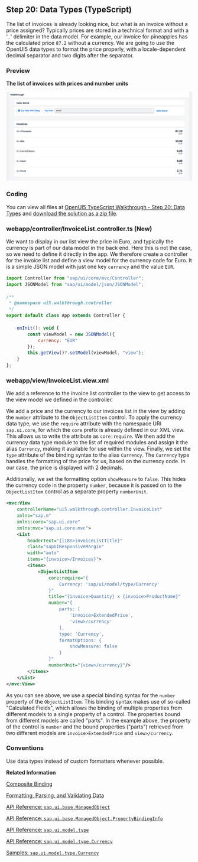 <!-- loio0dad01aa741c49508b74082dd9f8c9af -->

## Step 20: Data Types \(TypeScript\)

The list of invoices is already looking nice, but what is an invoice without a price assigned? Typically prices are stored in a technical format and with a '`.`' delimiter in the data model. For example, our invoice for pineapples has the calculated price `87.2` without a currency. We are going to use the OpenUI5 data types to format the price properly, with a locale-dependent decimal separator and two digits after the separator.



### Preview

  
  
**The list of invoices with prices and number units**

![The graphic has an explanatory text.](images/loiodc9e919119564ddab78b8d0550ecfa9b_LowRes.png "The list of invoices with prices and number units")



<a name="loio0dad01aa741c49508b74082dd9f8c9af__section_wqj_flk_syb"/>

### Coding

You can view all files at [OpenUI5 TypeScript Walkthrough - Step 20: Data Types](https://github.com/sap-samples/ui5-typescript-walkthrough/tree/main/steps/20) and [download the solution as a zip file](https://sap-samples.github.io/ui5-typescript-walkthrough/ui5-typescript-walkthrough-step-20.zip).



<a name="loio0dad01aa741c49508b74082dd9f8c9af__section_ol1_zfz_nzb"/>

### webapp/controller/InvoiceList.controller.ts \(New\)

We want to display in our list view the price in Euro, and typically the currency is part of our data model in the back end. Here this is not the case, so we need to define it directly in the app. We therefore create a controller for the invoice list and define a view model for the currency code for Euro. It is a simple JSON model with just one key `currency` and the value `EUR`.

```js
import Controller from "sap/ui/core/mvc/Controller";
import JSONModel from "sap/ui/model/json/JSONModel";

/**
 * @namespace ui5.walkthrough.controller
 */
export default class App extends Controller {
    
    onInit(): void {
        const viewModel = new JSONModel({
            currency: "EUR"
        });
        this.getView()?.setModel(viewModel, "view");        
    } 
};
```



<a name="loio0dad01aa741c49508b74082dd9f8c9af__section_xqj_flk_syb"/>

### webapp/view/InvoiceList.view.xml

We add a reference to the invoice list controller to the view to get access to the view model we defined in the controller.

We add a price and the currency to our invoices list in the view by adding the `number` attribute to the `ObjectListItem` control. To apply the currency data type, we use the `require` attribute with the namespace URI `sap.ui.core`, for which the `core` prefix is already defined in our XML view. This allows us to write the attribute as `core:require`. We then add the currency data type module to the list of required modules and assign it the alias `Currency`, making it available for use within the view. Finally, we set the `type` attribute of the binding syntax to the alias `Currency`. The `Currency` type handles the formatting of the price for us, based on the currency code. In our case, the price is displayed with 2 decimals.

Additionally, we set the formatting option `showMeasure` to `false`. This hides the currency code in the property `number`, because it is passed on to the `ObjectListItem` control as a separate property `numberUnit`.

```xml
<mvc:View
    controllerName="ui5.walkthrough.controller.InvoiceList"
    xmlns="sap.m"
    xmlns:core="sap.ui.core"
    xmlns:mvc="sap.ui.core.mvc">
    <List
        headerText="{i18n>invoiceListTitle}"
        class="sapUiResponsiveMargin"
        width="auto"
        items="{invoice>/Invoices}">
        <items>
            <ObjectListItem
                core:require="{
                    Currency: 'sap/ui/model/type/Currency'
                }"
                title="{invoice>Quantity} x {invoice>ProductName}"
                number="{
                    parts: [
                        'invoice>ExtendedPrice',
                        'view>/currency'
                    ],
                    type: 'Currency',
                    formatOptions: {
                        showMeasure: false
                    }
                }"
                numberUnit="{view>/currency}"/>
        </items>
    </List>
</mvc:View>
```

As you can see above, we use a special binding syntax for the `number` property of the `ObjectListItem`. This binding syntax makes use of so-called "Calculated Fields", which allows the binding of multiple properties from different models to a single property of a control. The properties bound from different models are called "parts". In the example above, the property of the control is `number` and the bound properties \("parts"\) retrieved from two different models are `invoice>ExtendedPrice` and `view>/currency`.



### Conventions

Use data types instead of custom formatters whenever possible.

**Related Information**  


[Composite Binding](../04_Essentials/composite-binding-a2fe8e7.md "Calculated fields enable the binding of multiple properties in different models to a single property of a control.")

[Formatting, Parsing, and Validating Data](../04_Essentials/formatting-parsing-and-validating-data-07e4b92.md "Data that is presented on the UI often has to be converted so that is human readable and fits to the locale of the user. On the other hand, data entered by the user has to be parsed and validated to be understood by the data source. For this purpose, you use formatters and data types.")

[API Reference: `sap.ui.base.ManagedObject`](https://ui5.sap.com/#/api/sap.ui.base.ManagedObject)

[API Reference: `sap.ui.base.ManagedObject.PropertyBindingInfo`](https://ui5.sap.com/#/api/sap.ui.base.ManagedObject.PropertyBindingInfo)

[API Reference: `sap.ui.model.type`](https://ui5.sap.com/#/api/sap.ui.model.type)

[API Reference: `sap.ui.model.type.Currency`](https://ui5.sap.com/#/api/sap.ui.model.type.Currency)

[Samples: `sap.ui.model.type.Currency` ](https://ui5.sap.com/#/entity/sap.ui.model.type.Currency)

